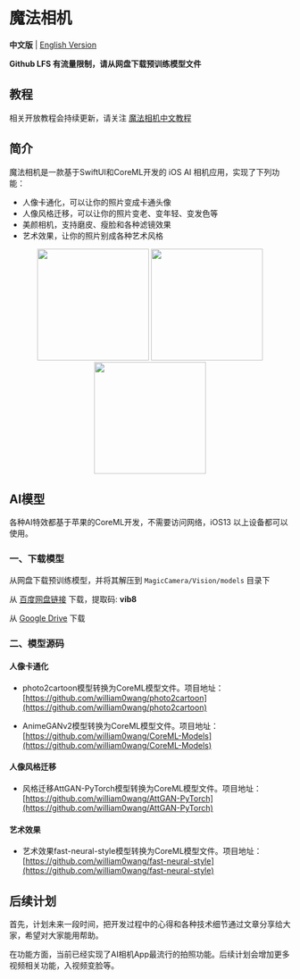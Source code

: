 # 魔法相机

**中文版** | [English Version](Readme_EN.md)

**Github LFS 有流量限制，请从网盘下载预训练模型文件**

## 教程

相关开放教程会持续更新，请关注 [魔法相机中文教程](https://www.jianshu.com/nb/51502363) 

## 简介

魔法相机是一款基于SwiftUI和CoreML开发的 iOS AI 相机应用，实现了下列功能：

 - 人像卡通化，可以让你的照片变成卡通头像
 - 人像风格迁移，可以让你的照片变老、变年轻、变发色等
 - 美颜相机，支持磨皮、瘦脸和各种滤镜效果
 - 艺术效果，让你的照片别成各种艺术风格
<p align="center">
    <img src="screenshot/image1.jpg" width="200px">
    <img src="screenshot/image2.jpg" width="200px">
    <img src="screenshot/image3.jpg" width="200px">
</p>

##  AI模型

各种AI特效都基于苹果的CoreML开发，不需要访问网络，iOS13 以上设备都可以使用。

### 一、下载模型


从网盘下载预训练模型，并将其解压到 ```MagicCamera/Vision/models``` 目录下

从 [百度网盘链接](https://pan.baidu.com/s/1DvKXY2XwTYvZhsGEWx6iXw) 下载，提取码: **vib8**

从 [Google Drive](https://drive.google.com/file/d/1T644NT5GnzBlKgQnxL6eEMcTqZShs7dK/view?usp=sharing) 下载


### 二、模型源码

#### 人像卡通化

- photo2cartoon模型转换为CoreML模型文件。项目地址：
[https://github.com/william0wang/photo2cartoon](https://github.com/william0wang/photo2cartoon)

- AnimeGANv2模型转换为CoreML模型文件。项目地址：
[https://github.com/william0wang/CoreML-Models](https://github.com/william0wang/CoreML-Models)

#### 人像风格迁移

- 风格迁移AttGAN-PyTorch模型转换为CoreML模型文件。项目地址：
[https://github.com/william0wang/AttGAN-PyTorch](https://github.com/william0wang/AttGAN-PyTorch)

#### 艺术效果

- 艺术效果fast-neural-style模型转换为CoreML模型文件。项目地址：
[https://github.com/william0wang/fast-neural-style](https://github.com/william0wang/fast-neural-style)

## 后续计划

首先，计划未来一段时间，把开发过程中的心得和各种技术细节通过文章分享给大家，希望对大家能用帮助。

在功能方面，当前已经实现了AI相机App最流行的拍照功能。后续计划会增加更多视频相关功能，入视频变脸等。
